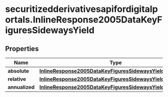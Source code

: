 # securitizedderivativesapifordigitalportals.InlineResponse2005DataKeyFiguresSidewaysYield

## Properties

Name | Type | Description | Notes
------------ | ------------- | ------------- | -------------
**absolute** | [**InlineResponse2005DataKeyFiguresSidewaysYieldAbsolute**](InlineResponse2005DataKeyFiguresSidewaysYieldAbsolute.md) |  | [optional] 
**relative** | [**InlineResponse2005DataKeyFiguresSidewaysYieldRelative**](InlineResponse2005DataKeyFiguresSidewaysYieldRelative.md) |  | [optional] 
**annualized** | [**InlineResponse2005DataKeyFiguresSidewaysYieldAnnualized**](InlineResponse2005DataKeyFiguresSidewaysYieldAnnualized.md) |  | [optional] 


